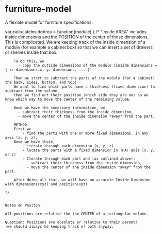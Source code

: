 # furniture-model
A flexible model for furniture specifications. 

var calculateInsideArea = function(module) {
	/* 
		"Inside AREA" includes inside dimensions and the POSITION of the center of those dimensions.
		This is complicated.
		We are keeping track of the inside dimension of a module (for example a cabinet box)
		 so that we can insert a set of drawers or shelves inside that box. 

		To do this, we 
		  - copy the outside dimensions of the module (inside dimensions = { x: dimensions.x, y: dimensions, ... })
		
		Then we start to subtract the parts of the module (For a cabinet: the back, sides, bottom, and top)
		We want to find which parts have a thickness (fixed dimension) to subtract from the volume,
		then we find out their position (which side they are on) so we know which way to move the center of the remaining volume.

		Once we have the necessary information, we 
		  - subtract their thickness from the inside dimension, 
		  - move the center of the inside dimension *away* from the part.

		METHOD
		First we 
			- find the parts with one or more fixed dimensions, in any axis (x, y, z),
		Once we have those, 
			- iterate through each dimension (x, y, z)
			- locate the parts with a fixed dimension in THAT axis (x, y, or z)
			- Iterate through each part and (as outlined above):
			  - subtract their thickness from the inside dimension, 
			  - move the center of the inside dimension *away* from the part.

		After doing all that, we will have an accurate Inside Dimension with dimensions(xyz) and position(xyz)

	*/


	Notes on Positon

	All positions are relative the the CENTER of a rectangular volume.

	Question: Positions are absolute or relative to their parent?
	(we should always be keeping track of both anyway.

